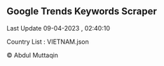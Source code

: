 

## Google Trends Keywords Scraper 
 
Last Update 09-04-2023 , 02:40:10

Country List :
VIETNAM.json



© Abdul Muttaqin 
